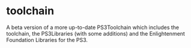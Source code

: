 toolchain
=========

A beta version of a more up-to-date PS3Toolchain which includes the toolchain, the PS3Libraries (with some additions) and the Enlightenment Foundation Libraries for the PS3.
